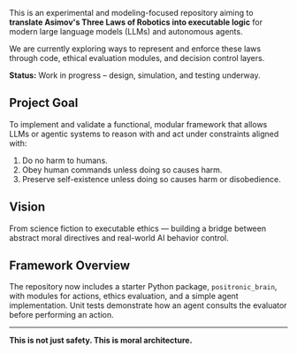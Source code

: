 

This is an experimental and modeling-focused repository aiming to **translate Asimov's Three Laws of Robotics into executable logic** for modern large language models (LLMs) and autonomous agents.

We are currently exploring ways to represent and enforce these laws through code, ethical evaluation modules, and decision control layers.

**Status:** Work in progress – design, simulation, and testing underway.

## Project Goal

To implement and validate a functional, modular framework that allows LLMs or agentic systems to reason with and act under constraints aligned with:

1. Do no harm to humans.
2. Obey human commands unless doing so causes harm.
3. Preserve self-existence unless doing so causes harm or disobedience.

## Vision

From science fiction to executable ethics — building a bridge between abstract moral directives and real-world AI behavior control.

## Framework Overview

The repository now includes a starter Python package, `positronic_brain`, with modules for actions, ethics evaluation, and a simple agent implementation. Unit tests demonstrate how an agent consults the evaluator before performing an action.

---

**This is not just safety. This is moral architecture.**
